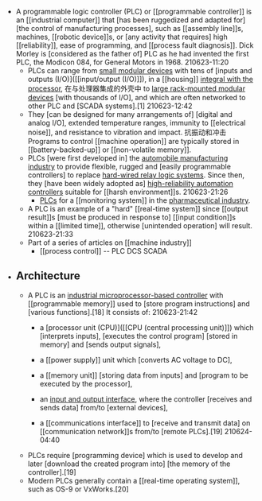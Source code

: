 - A programmable logic controller (PLC) or [[programmable controller]] is an [[industrial computer]] that [has been ruggedized and adapted for] [the control of manufacturing processes], such as [[assembly line]]s, machines, [[robotic device]]s, or [any activity that requires] high [[reliability]], ease of programming, and [[process fault diagnosis]]. Dick Morley is [considered as the father of] PLC as he had invented the first PLC, the Modicon 084, for General Motors in 1968.
210623-11:20
    - PLCs can range from [small modular devices](((NECU0YvdC))) with tens of [inputs and outputs (I/O)]([[input/output (I/O)]]), in a [[housing]] [integral with the processor](((QePeBzMd6))), 在与处理器集成的外壳中 to [large rack-mounted modular devices](((QTarTdJx5))) [with thousands of I/O], and which are often networked to other PLC and [SCADA systems].[1]
210623-12:42
    - They [can be designed for many arrangements of] [digital and analog I/O], extended temperature ranges, immunity to [[electrical noise]], and resistance to vibration and impact. 抗振动和冲击 Programs to control [[machine operation]] are typically stored in [[battery-backed-up]] or [[non-volatile memory]]. 
    - PLCs [were first developed in] the [automobile manufacturing industry](((6Ngexvx0I))) to provide flexible, rugged and [easily programmable controllers] to replace [hard-wired relay logic systems](((RnsHWvZye))). Since then, they [have been widely adopted as] [high-reliability automation controllers](((Tbh3YpLzO))) suitable for [[harsh environment]]s.
210623-21:26
        - [PLCs](https://en.wikipedia.org/wiki/File:Automate_industriel_WAGO_pour_un_syst%C3%A8me_de_monitoring_en_industrie_pharmaceutique.jpg) for a [[monitoring system]] in the [pharmaceutical industry](((YPk3Me1tq))). 
    - A PLC is an example of a "hard" [[real-time system]] since [[output result]]s [must be produced in response to] [[input condition]]s within a [[limited time]], otherwise [unintended operation] will result.
210623-21:33
    - Part of a series of articles on [[machine industry]]
        - [[process control]] -- PLC DCS SCADA
- ## Architecture
    - A PLC is an [industrial microprocessor-based controller]([[microprocessor]]) with [[programmable memory]] used to [store program instructions] and [various functions].[18] It consists of:
210623-21:42
        - a [processor unit (CPU)]([[CPU (central processing unit)]]) which [interprets inputs], [executes the control program] [stored in memory] and [sends output signals],

        - a [[power supply]] unit which [converts AC voltage to DC],

        - a [[memory unit]] [storing data from inputs] and [program to be executed by the processor],

        - an [input and output interface](((AGdgghnHW))), where the controller [receives and sends data] from/to [external devices],

        - a [[communications interface]] to [receive and transmit data] on [[communication network]]s from/to [remote PLCs].[19]
210624-04:40
    - PLCs require [programming device] which is used to develop and later [download the created program into] [the memory of the controller].[19]
    - Modern PLCs generally contain a [[real-time operating system]], such as OS-9 or VxWorks.[20]
